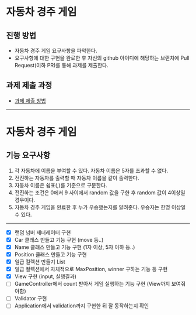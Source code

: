 # 자동차 경주 게임
## 진행 방법
* 자동차 경주 게임 요구사항을 파악한다.
* 요구사항에 대한 구현을 완료한 후 자신의 github 아이디에 해당하는 브랜치에 Pull Request(이하 PR)를 통해 과제를 제출한다.

## 과제 제출 과정
* [과제 제출 방법](https://github.com/next-step/nextstep-docs/tree/master/precourse)

---

# 자동차 경주 게임
## 기능 요구사항
1. 각 자동차에 이름을 부여할 수 있다. 자동차 이름은 5자를 초과할 수 없다.
2. 전진하는 자동차를 출력할 때 자동차 이름을 같이 출력한다.
3. 자동차 이름은 쉼표(,)를 기준으로 구분한다.
4. 전진하는 조건은 0에서 9 사이에서 random 값을 구한 후 random 값이 4이상일 경우이다.
5. 자동차 경주 게임을 완료한 후 누가 우승했는지를 알려준다. 우승자는 한명 이상일 수 있다.
---

- [x] 랜덤 넘버 제너레이터 구현
- [x] Car 클래스 만들고 기능 구현 (move 등..)
- [x] Name 클래스 만들고 기능 구현 (1자 이상, 5자 이하 등..)
- [x] Position 클래스 만들고 기능 구현
- [x] 일급 컬렉션 만들기 List<Car>
- [x] 일급 컬렉션에서 자체적으로 MaxPosition, winner 구하는 기능 등 구현
- [x] View 구현 (input, 실행결과)
- [ ] GameController에서 count 받아서 게임 실행하는 기능 구현 (View까지 보여줘야함)
- [ ] Validator 구현
- [ ] Application에서 validation까지 구현한 뒤 잘 동작하는지 확인